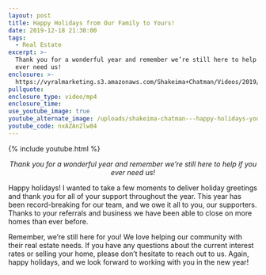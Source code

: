 ```yaml
---
layout: post
title: Happy Holidays from Our Family to Yours!
date: 2019-12-18 21:30:00
tags:
  - Real Estate
excerpt: >-
  Thank you for a wonderful year and remember we’re still here to help if you
  ever need us!
enclosure: >-
  https://vyralmarketing.s3.amazonaws.com/Shakeima+Chatman/Videos/2019/December/Happy+Holidays+from+Our+Family+to+Yours!.mp4
pullquote:
enclosure_type: video/mp4
enclosure_time:
use_youtube_image: true
youtube_alternate_image: /uploads/shakeima-chatman---happy-holidays-youtube.jpg
youtube_code: nxAZAn2lw84
---
```


{% include youtube.html %}

<p style="text-align: center;"><em>Thank you for a wonderful year and remember we’re still here to help if you ever need us!</em></p>

Happy holidays\! I wanted to take a few moments to deliver holiday greetings and thank you for all of your support throughout the year. This year has been record-breaking for our team, and we owe it all to you, our supporters. Thanks to your referrals and business we have been able to close on more homes than ever before.

Remember, we’re still here for you\! We love helping our community with their real estate needs. If you have any questions about the current interest rates or selling your home, please don’t hesitate to reach out to us. Again, happy holidays, and we look forward to working with you in the new year\!

&nbsp;